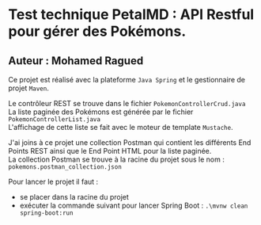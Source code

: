 
# Test technique PetalMD : API Restful pour gérer des Pokémons.
## Auteur : Mohamed Ragued


Ce projet est réalisé avec la plateforme `Java Spring` et le gestionnaire de projet `Maven`.  

Le contrôleur REST se trouve dans le fichier `PokemonControllerCrud.java`    
La liste paginée des Pokémons est générée par le fichier `PokemonControllerList.java`  
L'affichage de cette liste se fait avec le moteur de template `Mustache`.  

J'ai joins à ce projet une collection Postman qui contient les différents End Points REST ainsi que le End Point HTML pour la liste paginée.   
La collection Postman se trouve à la racine du projet sous le nom : `pokemons.postman_collection.json`  

Pour lancer le projet il faut :   
- se placer dans la racine du projet   
- exécuter la commande suivant pour lancer Spring Boot : `.\mvnw clean spring-boot:run`  
